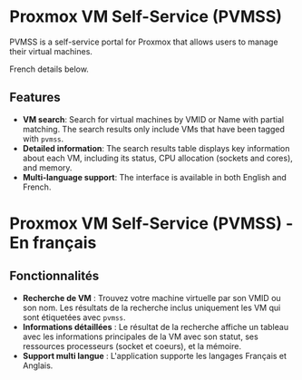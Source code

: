 # Proxmox VM Self-Service (PVMSS)

PVMSS is a self-service portal for Proxmox that allows users to manage their virtual machines.

French details below.

## Features

- **VM search**: Search for virtual machines by VMID or Name with partial matching. The search results only include VMs that have been tagged with `pvmss`.
- **Detailed information**: The search results table displays key information about each VM, including its status, CPU allocation (sockets and cores), and memory.
- **Multi-language support**: The interface is available in both English and French.


# Proxmox VM Self-Service (PVMSS) - En français

## Fonctionnalités

- **Recherche de VM** : Trouvez votre machine virtuelle par son VMID ou son nom. Les résultats de la recherche inclus uniquement les VM qui sont étiquetées avec `pvmss`.
- **Informations détaillées** : Le résultat de la recherche affiche un tableau avec les informations principales de la VM avec son statut, ses ressources processeurs (socket et coeurs), et la mémoire.
- **Support multi langue** : L'application supporte les langages Français et Anglais.

